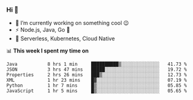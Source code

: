 ### Hi 👋

<!--
**nodejh/nodejh** is a ✨ _special_ ✨ repository because its `README.md` (this file) appears on your GitHub profile.

Here are some ideas to get you started:

- 🔭 I’m currently working on ...
- 🌱 I’m currently learning ...
- 👯 I’m looking to collaborate on ...
- 🤔 I’m looking for help with ...
- 💬 Ask me about ...
- 📫 How to reach me: ...
- 😄 Pronouns: ...
- ⚡ Fun fact: ...
-->

- 🔭 I’m currently working on something cool :wink:
- ⚡ Node.js, Java, Go :thought_balloon:
- 🤖 Serverless, Kubernetes, Cloud Native

📊 **This week I spent my time on**

<!--START_SECTION:waka-->

```text
Java           8 hrs 1 min     ██████████▒░░░░░░░░░░░░░░   41.73 %
JSON           3 hrs 47 mins   █████░░░░░░░░░░░░░░░░░░░░   19.72 %
Properties     2 hrs 26 mins   ███▒░░░░░░░░░░░░░░░░░░░░░   12.73 %
XML            1 hr 23 mins    █▓░░░░░░░░░░░░░░░░░░░░░░░   07.19 %
Python         1 hr 7 mins     █▒░░░░░░░░░░░░░░░░░░░░░░░   05.85 %
JavaScript     1 hr 5 mins     █▒░░░░░░░░░░░░░░░░░░░░░░░   05.65 %
```

<!--END_SECTION:waka-->


<!--
:traffic_light: **Visitors**

![visitors](https://visitor-badge.glitch.me/badge?page_id=nodejh.nodejh)
-->
